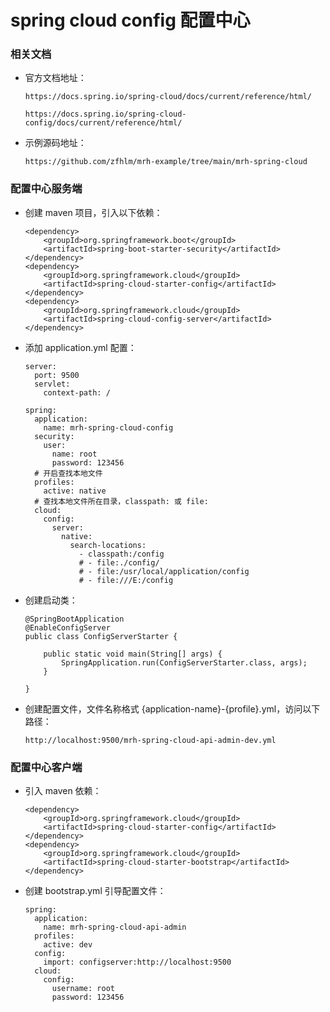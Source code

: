 
# spring cloud config 配置中心

### 相关文档

  * 官方文档地址：

        https://docs.spring.io/spring-cloud/docs/current/reference/html/

        https://docs.spring.io/spring-cloud-config/docs/current/reference/html/

  * 示例源码地址：

        https://github.com/zfhlm/mrh-example/tree/main/mrh-spring-cloud

### 配置中心服务端

  * 创建 maven 项目，引入以下依赖：

        <dependency>
            <groupId>org.springframework.boot</groupId>
            <artifactId>spring-boot-starter-security</artifactId>
        </dependency>
        <dependency>
            <groupId>org.springframework.cloud</groupId>
            <artifactId>spring-cloud-starter-config</artifactId>
        </dependency>
        <dependency>
            <groupId>org.springframework.cloud</groupId>
            <artifactId>spring-cloud-config-server</artifactId>
        </dependency>

  * 添加 application.yml 配置：

        server:
          port: 9500
          servlet:
            context-path: /

        spring:
          application:
            name: mrh-spring-cloud-config
          security:
            user:
              name: root
              password: 123456
          # 开启查找本地文件
          profiles:
            active: native
          # 查找本地文件所在目录，classpath: 或 file:
          cloud:
            config:
              server:
                native:
                  search-locations:
                    - classpath:/config
                    # - file:./config/
                    # - file:/usr/local/application/config
                    # - file:///E:/config

  * 创建启动类：

        @SpringBootApplication
        @EnableConfigServer
        public class ConfigServerStarter {

            public static void main(String[] args) {
                SpringApplication.run(ConfigServerStarter.class, args);
            }

        }

  * 创建配置文件，文件名称格式 {application-name}-{profile}.yml，访问以下路径：

        http://localhost:9500/mrh-spring-cloud-api-admin-dev.yml

### 配置中心客户端

  * 引入 maven 依赖：

        <dependency>
            <groupId>org.springframework.cloud</groupId>
            <artifactId>spring-cloud-starter-config</artifactId>
        </dependency>
        <dependency>
            <groupId>org.springframework.cloud</groupId>
            <artifactId>spring-cloud-starter-bootstrap</artifactId>
        </dependency>

  * 创建 bootstrap.yml 引导配置文件：

        spring:
          application:
            name: mrh-spring-cloud-api-admin
          profiles:
            active: dev
          config:
            import: configserver:http://localhost:9500
          cloud:
            config:
              username: root
              password: 123456
